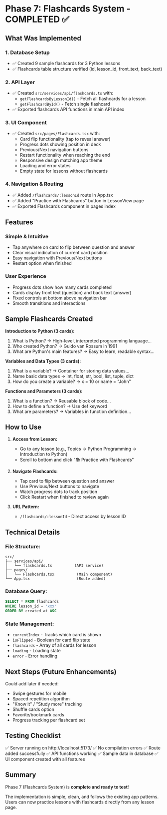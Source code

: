 # Phase 7: Flashcards System - COMPLETED ✅

## What Was Implemented

### 1. Database Setup
- ✅ Created 9 sample flashcards for 3 Python lessons
- ✅ Flashcards table structure verified (id, lesson_id, front_text, back_text)

### 2. API Layer
- ✅ Created `src/services/api/flashcards.ts` with:
  - `getFlashcardsByLessonId()` - Fetch all flashcards for a lesson
  - `getFlashcardById()` - Fetch single flashcard
- ✅ Exported flashcards API functions in main API index

### 3. UI Component
- ✅ Created `src/pages/Flashcards.tsx` with:
  - Card flip functionality (tap to reveal answer)
  - Progress dots showing position in deck
  - Previous/Next navigation buttons
  - Restart functionality when reaching the end
  - Responsive design matching app theme
  - Loading and error states
  - Empty state for lessons without flashcards

### 4. Navigation & Routing
- ✅ Added `/flashcards/:lessonId` route in App.tsx
- ✅ Added "Practice with Flashcards" button in LessonView page
- ✅ Exported Flashcards component in pages index

## Features

### Simple & Intuitive
- Tap anywhere on card to flip between question and answer
- Clear visual indication of current card position
- Easy navigation with Previous/Next buttons
- Restart option when finished

### User Experience
- Progress dots show how many cards completed
- Cards display front text (question) and back text (answer)
- Fixed controls at bottom above navigation bar
- Smooth transitions and interactions

## Sample Flashcards Created

**Introduction to Python (3 cards):**
1. What is Python? → High-level, interpreted programming language...
2. Who created Python? → Guido van Rossum in 1991
3. What are Python's main features? → Easy to learn, readable syntax...

**Variables and Data Types (3 cards):**
1. What is a variable? → Container for storing data values...
2. Name basic data types → int, float, str, bool, list, tuple, dict
3. How do you create a variable? → x = 10 or name = "John"

**Functions and Parameters (3 cards):**
1. What is a function? → Reusable block of code...
2. How to define a function? → Use def keyword
3. What are parameters? → Variables in function definition...

## How to Use

1. **Access from Lesson:**
   - Go to any lesson (e.g., Topics → Python Programming → Introduction to Python)
   - Scroll to bottom and click "📚 Practice with Flashcards"

2. **Navigate Flashcards:**
   - Tap card to flip between question and answer
   - Use Previous/Next buttons to navigate
   - Watch progress dots to track position
   - Click Restart when finished to review again

3. **URL Pattern:**
   - `/flashcards/:lessonId` - Direct access by lesson ID

## Technical Details

### File Structure:
```
src/
├── services/api/
│   └── flashcards.ts          (API service)
├── pages/
│   └── Flashcards.tsx          (Main component)
└── App.tsx                     (Route added)
```

### Database Query:
```sql
SELECT * FROM flashcards
WHERE lesson_id = 'xxx'
ORDER BY created_at ASC
```

### State Management:
- `currentIndex` - Tracks which card is shown
- `isFlipped` - Boolean for card flip state
- `flashcards` - Array of all cards for lesson
- `loading` - Loading state
- `error` - Error handling

## Next Steps (Future Enhancements)

Could add later if needed:
- Swipe gestures for mobile
- Spaced repetition algorithm
- "Know it" / "Study more" tracking
- Shuffle cards option
- Favorite/bookmark cards
- Progress tracking per flashcard set

## Testing Checklist

✅ Server running on http://localhost:5173/
✅ No compilation errors
✅ Route added successfully
✅ API functions working
✅ Sample data in database
✅ UI component created with all features

## Summary

Phase 7 (Flashcards System) is **complete and ready to test**!

The implementation is simple, clean, and follows the existing app patterns. Users can now practice lessons with flashcards directly from any lesson page.
